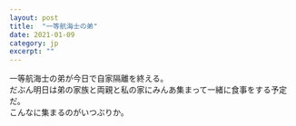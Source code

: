 ```yaml
---
layout: post
title:  "一等航海士の弟"
date: 2021-01-09 
category: jp
excerpt: ""
---
```


一等航海士の弟が今日で自家隔離を終える。   
だぶん明日は弟の家族と両親と私の家にみんあ集まって一緒に食事をする予定だ。   
こんなに集まるのがいつぶりか。   